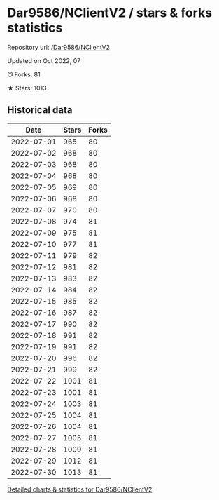 # Dar9586/NClientV2 / stars & forks statistics

Repository url: [/Dar9586/NClientV2](https://github.com/Dar9586/NClientV2)

Updated on Oct 2022, 07

☋ Forks: 81

★ Stars: 1013

## Historical data
| Date | Stars | Forks |
|------|-------|-------|
| 2022-07-01 | 965 | 80 | 
| 2022-07-02 | 968 | 80 | 
| 2022-07-03 | 968 | 80 | 
| 2022-07-04 | 968 | 80 | 
| 2022-07-05 | 969 | 80 | 
| 2022-07-06 | 968 | 80 | 
| 2022-07-07 | 970 | 80 | 
| 2022-07-08 | 974 | 81 | 
| 2022-07-09 | 975 | 81 | 
| 2022-07-10 | 977 | 81 | 
| 2022-07-11 | 979 | 82 | 
| 2022-07-12 | 981 | 82 | 
| 2022-07-13 | 983 | 82 | 
| 2022-07-14 | 984 | 82 | 
| 2022-07-15 | 985 | 82 | 
| 2022-07-16 | 987 | 82 | 
| 2022-07-17 | 990 | 82 | 
| 2022-07-18 | 991 | 82 | 
| 2022-07-19 | 991 | 82 | 
| 2022-07-20 | 996 | 82 | 
| 2022-07-21 | 999 | 82 | 
| 2022-07-22 | 1001 | 81 | 
| 2022-07-23 | 1001 | 81 | 
| 2022-07-24 | 1003 | 81 | 
| 2022-07-25 | 1004 | 81 | 
| 2022-07-26 | 1004 | 81 | 
| 2022-07-27 | 1005 | 81 | 
| 2022-07-28 | 1009 | 81 | 
| 2022-07-29 | 1012 | 81 | 
| 2022-07-30 | 1013 | 81 | 


[Detailed charts & statistics for Dar9586/NClientV2](https://reviewgithub.com/rep/Dar9586/NClientV2)
